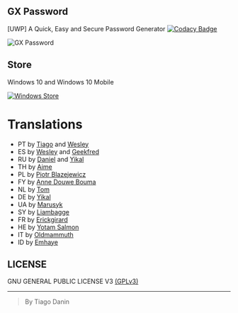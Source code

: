 ## GX Password
[UWP] A Quick, Easy and Secure Password Generator [![Codacy Badge](https://api.codacy.com/project/badge/Grade/c7d3f4797406496a8eddd4a4ecb31141)](https://www.codacy.com/app/tiagodanin/GX-Password?utm_source=github.com&utm_medium=referral&utm_content=TiagoDanin/GX-Password&utm_campaign=badger)

![GX Password](https://raw.githubusercontent.com/TiagoDanin/GX-Password/master/image.png "GX Password")

## Store
Windows 10 and Windows 10 Mobile

[![Windows Store](https://assets.windowsphone.com/f2f77ec7-9ba9-4850-9ebe-77e366d08adc/English_Get_it_Win_10_InvariantCulture_Default.png)](https://www.microsoft.com/store/apps/9p6dqd7thb09)

# Translations
- PT by [Tiago](https://github.com/TiagoDanin) and [Wesley](https://github.com/Synk0)
- ES by [Wesley](https://github.com/Synk0) and [Geekfred](https://github.com/geekfred)
- RU by [Daniel](https://github.com/dhavdc) and [Yikal](https://github.com/Yikal)
- TH by [Aime](https://github.com/AimeTPGM)
- PL by [Piotr Blazejewicz](https://github.com/peterblazejewicz)
- FY by [Anne Douwe Bouma](https://github.com/anned20)
- NL by [Tom](https://github.com/TomG777)
- DE by [Yikal](https://github.com/Yikal)
- UA by [Marusyk](https://github.com/Marusyk)
- SY by [Liambagge](https://github.com/liambagge)
- FR by [Erickgirard](https://github.com/erickgirard)
- HE by [Yotam Salmon](https://github.com/yotam180)
- IT by [Oldmammuth](https://github.com/oldmammuth)
- ID by [Emhaye](https://github.com/emhaye)

## LICENSE
GNU GENERAL PUBLIC LICENSE V3 [(GPLv3)](https://github.com/TiagoDanin/GX-Password/blob/master/LICENSE)

---
> By Tiago Danin
